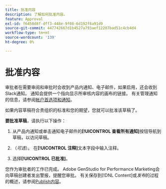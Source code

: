 ```yaml
---
title: 批准内容
description: 了解如何批准内容。
feature: Approval
exl-id: f6458d8f-dff3-448e-9f08-6d192f8a91d9
source-git-commit: 447742667d1b4527a793aef12207bad51c4cb4d4
workflow-type: tm+mt
source-wordcount: '139'
ht-degree: 0%

---
```


# 批准内容

审批者在需要审阅和审批时会收到产品内通知、电子邮件，如果启用，还会收到Slack通知。 通知会提供一个指向显示所审核内容的画布的链接。 有关管理通知的信息，请参阅[帐户首选项和通知](https://experienceleague.adobe.com/en/docs/core-services/interface/features/account-preferences)。

如果内容草稿符合贵组织的标准和您的期望，您就可以批准该草稿了。

**要批准草稿**，请执行以下操作：

1. 从产品内通知或单击通知电子邮件的&#x200B;**[!UICONTROL 查看所有通知]**&#x200B;按钮导航到草稿，以访问草稿。

1. （_可选_）。 在&#x200B;**[!UICONTROL 注释]**&#x200B;文本字段中输入注释。

1. 选择&#x200B;**[!UICONTROL 已批准]**。

您作为审批者的工作已完成。 Adobe GenStudio for Performance Marketing会向草稿创建者发出警报，提醒您审批。 有关保存到[!DNL Content]或&#x200B;_发布_&#x200B;的过程的概述，请参阅[Publish内容](./publish-content.md)。
